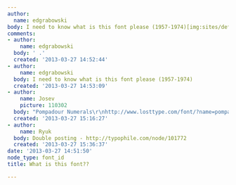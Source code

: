 ```yaml
---
author:
  name: edgrabowski
body: I need to know what is this font please (1957-1974)[img:sites/default/files/old-images/tumblr_mk4rmewj7C1qiw9xho1_r1_1280_4177.png.jpeg]
comments:
- author:
    name: edgrabowski
  body: ' .'
  created: '2013-03-27 14:52:44'
- author:
    name: edgrabowski
  body: I need to know what is this font please (1957-1974)
  created: '2013-03-27 14:53:09'
- author:
    name: Josev
    picture: 110302
  body: "Pompadour Numerals\r\nhttp://www.losttype.com/font/?name=pompadour"
  created: '2013-03-27 15:16:27'
- author:
    name: Ryuk
  body: Double posting - http://typophile.com/node/101772
  created: '2013-03-27 15:36:37'
date: '2013-03-27 14:51:50'
node_type: font_id
title: What is this font??

---
```

